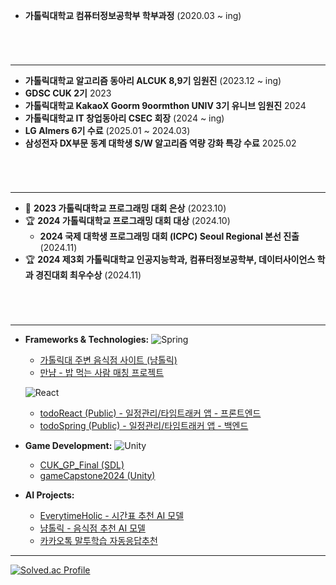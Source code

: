 - **가톨릭대학교 컴퓨터정보공학부 학부과정** (2020.03 ~ ing)

###### &nbsp;
---

- **가톨릭대학교 알고리즘 동아리 ALCUK 8,9기 임원진** (2023.12 ~ ing)  
- **GDSC CUK 2기** 2023
- **가톨릭대학교 KakaoX Goorm 9oormthon UNIV 3기 유니브 임원진** 2024
- **가톨릭대학교 IT 창업동아리 CSEC 회장** (2024 ~ ing)
- **LG AImers 6기 수료** (2025.01 ~ 2024.03)
- **삼성전자 DX부문 동계 대학생 S/W 알고리즘 역량 강화 특강 수료** 2025.02 

###### &nbsp;
---

- 🥈 **2023 가톨릭대학교 프로그래밍 대회 은상** (2023.10)  
- 🏆 **2024 가톨릭대학교 프로그래밍 대회 대상** (2024.10)  
  -  **2024 국제 대학생 프로그래밍 대회 (ICPC) Seoul Regional 본선 진출** (2024.11)
- 🏆 **2024 제3회 가톨릭대학교 인공지능학과, 컴퓨터정보공학부, 데이터사이언스 학과 경진대회 최우수상** (2024.11)  

###### &nbsp;
---

- **Frameworks & Technologies:** ![Spring](https://img.shields.io/badge/Spring-6DB33F?style=flat&logo=spring&logoColor=white)
    - [가톨릭대 주변 음식점 사이트 (냠톨릭)](https://github.com/dfdfg42/nyum-tolic)
    - [만냠 - 밥 먹는 사람 매칭 프로젝트](https://github.com/dfdfg42/CatholicTableMatching)
  
  ![React](https://img.shields.io/badge/React-61DAFB?style=flat&logo=react&logoColor=black)
    - [todoReact (Public) - 일정관리/타임트래커 앱 - 프론트엔드](https://github.com/dfdfg42/todoReact)
    - [todoSpring (Public) - 일정관리/타임트래커 앱 - 백엔드](https://github.com/dfdfg42/todoSpring)

- **Game Development:** ![Unity](https://img.shields.io/badge/Unity-000000?style=flat&logo=unity&logoColor=white)
    - [CUK_GP_Final (SDL)](https://github.com/dfdfg42/CUK_GP_Final)
    - [gameCapstone2024 (Unity)](https://github.com/dfdfg42/gameCapstone2024)

- **AI Projects:**
    - [EverytimeHolic - 시간표 추천 AI 모델](https://github.com/dfdfg42/EverytimeHolic)
    - [냠톨릭 - 음식점 추천 AI 모델](https://github.com/dfdfg42/numtolic_recommend)
    - [카카오톡 말투학습 자동응답추천](https://github.com/dfdfg42/Kakaotalk_Recommend_AI)

***

[![Solved.ac Profile](http://mazassumnida.wtf/api/v2/generate_badge?boj=dfdfg1)](https://solved.ac/dfdfg1)
